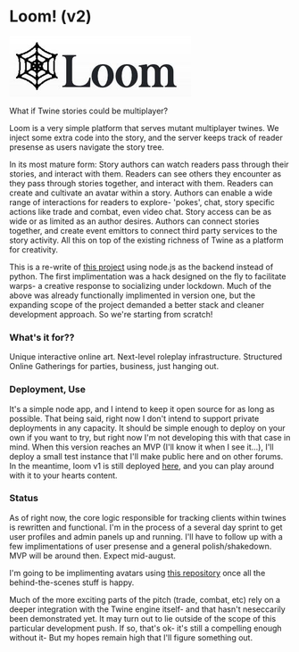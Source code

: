 Loom! (v2)
==========
![Loom Header](/readme_images/loom_logo.jpg)

What if Twine stories could be multiplayer?

Loom is a very simple platform that serves mutant multiplayer twines.
We inject some extra code into the story, and the server keeps track of reader presense as users navigate the story tree.

In its most mature form: 
Story authors can watch readers pass through their stories, and interact with them. Readers can see others they encounter as they pass through stories together, and interact with them. Readers can create and cultivate an avatar within a story. Authors can enable a wide range of interactions for readers to explore- 'pokes', chat, story specific actions like trade and combat, even video chat. Story access can be as wide or as limited as an author desires. Authors can connect stories together, and create event emittors to connect third party services to the story activity. All this on top of the existing richness of Twine as a platform for creativity. 

This is a re-write of [this project](https://github.com/pgulley/loom) using node.js as the backend instead of python. The first implimentation was a hack designed on the fly to facilitate warps- a creative response to socializing under lockdown. Much of the above was already functionally implimented in version one, but the expanding scope of the project demanded a better stack and cleaner development approach. So we're starting from scratch! 

### What's it for??
Unique interactive online art. Next-level roleplay infrastructure. Structured Online Gatherings for parties, business, just hanging out. 

### Deployment, Use
It's a simple node app, and I intend to keep it open source for as long as possible. That being said, right now I don't intend to support private deployments in any capacity. It should be simple enough to deploy on your own if you want to try, but right now I'm not developing this with that case in mind.
When this version reaches an MVP (I'll know it when I see it...), I'll deploy a small test instance that I'll make public here and on other forums. In the meantime, loom v1 is still deployed [here](https://twine-loom-test.herokuapp.com), and you can play around with it to your hearts content.

### Status 
As of right now, the core logic responsible for tracking clients within twines is rewritten and functional.
I'm in the process of a several day sprint to get user profiles and admin panels up and running. 
I'll have to follow up with a few implimentations of user presense and a general polish/shakedown. MVP will be around then. Expect mid-august. 

I'm going to be implimenting avatars using [this repository](https://github.com/pgulley/svg_wiggles) once all the behind-the-scenes stuff is happy.

Much of the more exciting parts of the pitch (trade, combat, etc) rely on a deeper integration with the Twine engine itself- and that hasn't neseccarily been demonstrated yet. It may turn out to lie outside of the scope of this particular development push. If so, that's ok- it's still a compelling enough without it- But my hopes remain high that I'll figure something out.



